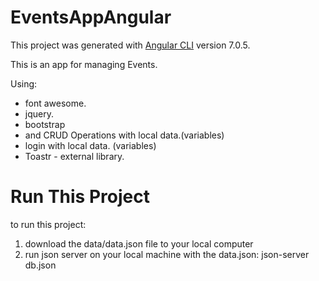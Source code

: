 # EventsAppAngular

This project was generated with [Angular CLI](https://github.com/angular/angular-cli) version 7.0.5.

This is an app for managing Events.

Using:<br>
* font awesome.<br>
* jquery.<br>
* bootstrap<br>
* and CRUD Operations with local data.(variables)<br>
* login with local data. (variables)<br>
* Toastr - external library.

# Run This Project
to run this project:
1. download the data/data.json file to your local computer 
2. run json server on your local machine with the data.json: json-server db.json
